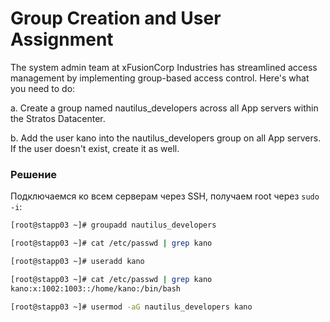# Group Creation and User Assignment

The system admin team at xFusionCorp Industries has streamlined access management by implementing group-based access control. Here's what you need to do:

a. Create a group named nautilus_developers across all App servers within the Stratos Datacenter.

b. Add the user kano into the nautilus_developers group on all App servers. If the user doesn't exist, create it as well.

### Решение

Подключаемся ко всем серверам через SSH, получаем root через `sudo -i`:

```bash
[root@stapp03 ~]# groupadd nautilus_developers

[root@stapp03 ~]# cat /etc/passwd | grep kano

[root@stapp03 ~]# useradd kano

[root@stapp03 ~]# cat /etc/passwd | grep kano
kano:x:1002:1003::/home/kano:/bin/bash

[root@stapp03 ~]# usermod -aG nautilus_developers kano

```
